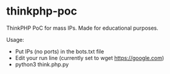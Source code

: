 # thinkphp-poc
ThinkPHP PoC for mass IPs. Made for educational purposes.

Usage:

- Put IPs (no ports) in the bots.txt file
- Edit your run line (currently set to wget https://google.com)
- python3 think.php.py
